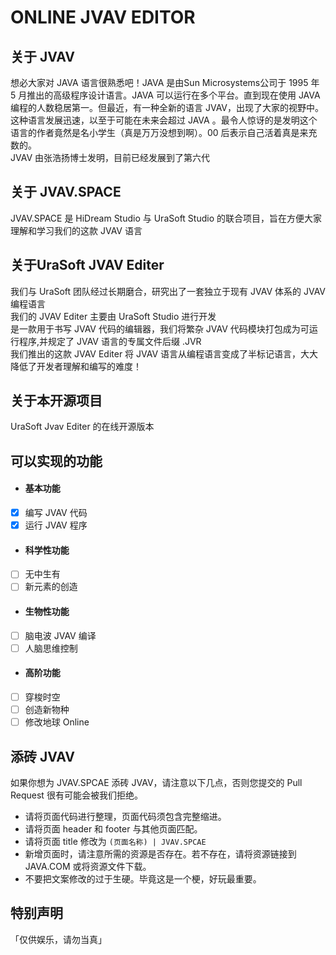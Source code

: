 # ONLINE JVAV EDITOR
## 关于 JVAV
想必大家对 JAVA 语言很熟悉吧！JAVA 是由Sun Microsystems公司于 1995 年 5 月推出的高级程序设计语言。JAVA 可以运行在多个平台。直到现在使用 JAVA 编程的人数稳居第一。但最近，有一种全新的语言 JVAV，出现了大家的视野中。这种语言发展迅速，以至于可能在未来会超过 JAVA 。最令人惊讶的是发明这个语言的作者竟然是名小学生（真是万万没想到啊）。00 后表示自己活着真是来充数的。\
JVAV 由张浩扬博士发明，目前已经发展到了第六代
## 关于 JVAV.SPACE
JVAV.SPACE 是 HiDream Studio 与 UraSoft Studio 的联合项目，旨在方便大家理解和学习我们的这款 JVAV 语言
## 关于UraSoft JVAV Editer
我们与 UraSoft 团队经过长期磨合，研究出了一套独立于现有 JVAV 体系的 JVAV 编程语言\
我们的 JVAV Editer 主要由 UraSoft Studio 进行开发\
是一款用于书写 JVAV 代码的编辑器，我们将繁杂 JVAV 代码模块打包成为可运行程序,并规定了 JVAV 语言的专属文件后缀 .JVR\
我们推出的这款 JVAV Editer 将 JVAV 语言从编程语言变成了半标记语言，大大降低了开发者理解和编写的难度！
## 关于本开源项目
UraSoft Jvav Editer 的在线开源版本
## 可以实现的功能
+ #### 基本功能
- [x] 编写 JVAV 代码
- [x] 运行 JVAV 程序
+ #### 科学性功能
- [ ] 无中生有
- [ ] 新元素的创造
+ #### 生物性功能
- [ ] 脑电波 JVAV 编译
- [ ] 人脑思维控制
+ #### 高阶功能
- [ ] 穿梭时空
- [ ] 创造新物种
- [ ] 修改地球 Online
## 添砖 JVAV
如果你想为 JVAV.SPCAE 添砖 JVAV，请注意以下几点，否则您提交的 Pull Request 很有可能会被我们拒绝。
* 请将页面代码进行整理，页面代码须包含完整缩进。
* 请将页面 header 和 footer 与其他页面匹配。
* 请将页面 title 修改为 ` (页面名称) | JVAV.SPCAE `
* 新增页面时，请注意所需的资源是否存在。若不存在，请将资源链接到 JAVA.COM 或将资源文件下载。
* 不要把文案修改的过于生硬。毕竟这是一个梗，好玩最重要。
## 特别声明
「仅供娱乐，请勿当真」
